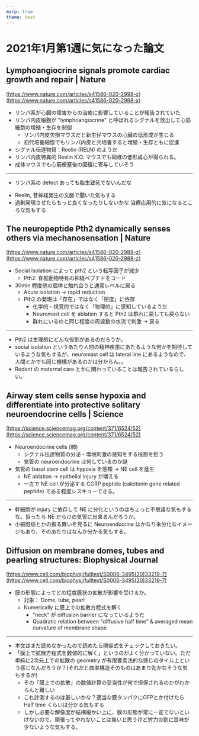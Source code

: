 ```yaml
---
marp: true
theme: test
---
```

<!--
headingDivider: 2
backgroundColor: white
header: 
footer: 
paginate: true
color:
class:
-->

# 2021年1月第1週に気になった論文

## Lymphoangiocrine signals promote cardiac growth and repair | Nature
[https://www.nature.com/articles/s41586-020-2998-x](https://www.nature.com/articles/s41586-020-2998-x)

- リンパ系が心臓の障害からの治癒に影響していることが報告されていた
- リンパ内皮細胞が "lymphoangiocrine" と呼ばれるシグナルを放出して心筋細胞の増殖・生存を制御
    - リンパ内皮欠損マウスだと新生仔マウスの心臓の低形成が生じる
    - 初代培養細胞でもリンパ内皮と共培養すると増殖・生存ともに促進
- シグナル伝達物質：Reelin (RELN) のようだ
- リンパ内皮特異的 Reelin K.O. マウスでも同様の低形成心が得られる。
- 成体マウスでも心筋梗塞後の回復に寄与していそう

---
+ リンパ系の defect あっても胎生致死でないんだな
- Reelin, 昔神経発生の文脈で聞いた気もする
- 過剰発現させたらもっと良くなったりしないかな 治療応用的に気になるところな気もする

## The neuropeptide Pth2 dynamically senses others via mechanosensation | Nature
[https://www.nature.com/articles/s41586-020-2988-z](https://www.nature.com/articles/s41586-020-2988-z)

- Social isolation によって pth2 という転写因子が減少
    - Pth2: 脊椎動物特有の神経ペプチドをコード
- 30min 程度他の個体と触れ合うと通常レベルに戻る
    - Acute isolation → rapid reduction
    - Pth2 の発現は「存在」ではなく「密度」に依存
        - 化学的・視覚的ではなく「物理的」に感知しているようだ
        - Neuromast cell を ablation すると Pth2 は群れに戻しても戻らない
        - 群れにいるのと同じ程度の周波数の水流で刺激 → 戻る

---
- Pth2 は生理的にどんな役割があるのだろうか。
- social isolation というあたり人間の精神疾患にあたるような何かを期待しているような気もするが、neuromast cell は lateral line にあるようなので、人間とかでも同じ機構があるのかは分からん。。
- Rodent の maternal care とかに関わっていることは報告されているらしい。

## Airway stem cells sense hypoxia and differentiate into protective solitary neuroendocrine cells | Science
[https://science.sciencemag.org/content/371/6524/52](https://science.sciencemag.org/content/371/6524/52)

- Neuroendocrine cells (肺)
    - シグナル伝達物質の分泌・環境刺激の感知をする役割を担う
    - 気管の neuroendocrine は何しているのか謎
- 気管の basal stem cell は hypoxia を感知 → NE cell を産生
    - NE ablation → epithelial injury が増える
    - 一方で NE cell が分泌する CGRP peptide (calcitonin gene related peptide) である程度レスキューできる。

---
+ 幹細胞が injury に依存して NE に分化というのはちょっと不思議な気もするな。狙ったら NE だらけの気管に出来るんだろうか。
+ 小細胞癌とかの振る舞いを見るに Neuroendocrine はかなり未分化なイメージもあり、そのあたりはなんか分かる気もする。

## Diffusion on membrane domes, tubes and pearling structures: Biophysical Journal
[https://www.cell.com/biophysj/fulltext/S0006-3495(20)33219-7](https://www.cell.com/biophysj/fulltext/S0006-3495(20)33219-7)

- 膜の形態によってどの程度膜状の拡散が影響を受けるか。
    - 対象： Dome, tube, pearl
    - Numerically に膜上での拡散方程式を解く
        - "neck" が diffusion barrier になっているようだ
        - Quadratic relation between "diffusive half time" & averaged mean curvature of membrane shape

---
- 本文はまだ読めなかったので読めたら関係式をチェックしておきたい。
- 「膜上で拡散方程式を数値的に解く」というのがよく分かっていない。ただ単純に2次元上での拡散の geometry が有限要素法的な感じのタイル上という感じなんだろうか？(それだと曲率構造そのものはあまり効かなそうな気もするが)
    - その「膜上での拡散」の数値計算の妥当性が何で担保されるのかがわからんと難しい
    - これ計測するのは厳しいかな？適当な膜タンパクにGFPとか付けたら Half time くらいは分かる気もする
    - しかし必要な解像度が結構細かい上に、膜の形態が常に一定でないといけないので、頑張ってやれないことは無いと思うけど労力の割に旨味が少ないような気もする。